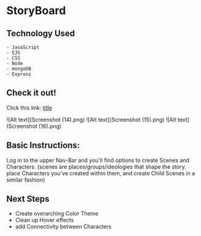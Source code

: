 # StoryBoard

## Technology Used

    - JavaScript
    - EJS
    - CSS
    - Node
    - mongoDB
    - Express

## Check it out!
Click this link: [title](https://story-board-bbkk.onrender.com/)

![Alt text](Screenshot (14).png)
![Alt text](Screenshot (15).png)
![Alt text](Screenshot (16).png)



## Basic Instructions:
Log in to the upper Nav-Bar and you'll find options to create Scenes and Characters. (scenes are places/groups/ideologies that shape the story. place Characters you've created within them, and create Child Scenes in a similar fashion)

## Next Steps
- Create overarching Color Theme
- Clean up Hover effects
- add Connectivity between Characters

